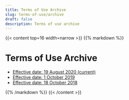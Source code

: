 ```yaml
---
title: Terms of Use Archive
slug: terms-of-use/archive
draft: false
description: Terms of use archive
---
```


{{< content top=16 width=narrow >}}
{{% markdown %}}
# Terms of Use Archive

* [Effective date: 19 August 2020 (current)](/terms-of-use/archive/20200819)
* [Effective date: 1 October 2019](/terms-of-use/archive/20191001)
* [Effective date: 18 October 2018](/terms-of-use/archive/20181018)

{{% /markdown %}}
{{< /content >}}
